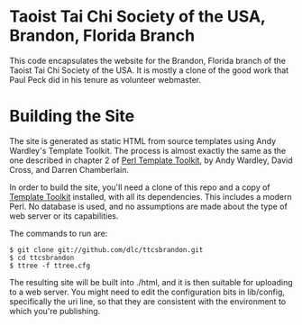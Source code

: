 Taoist Tai Chi Society of the USA, Brandon, Florida Branch
==========================================================

This code encapsulates the website for the Brandon, Florida branch of
the Taoist Tai Chi Society of the USA.  It is mostly a clone of the
good work that Paul Peck did in his tenure as volunteer webmaster.

Building the Site
=================

The site is generated as static HTML from source templates using Andy
Wardley's Template Toolkit.  The process is almost exactly the same as
the one described in chapter 2 of [Perl Template Toolkit][ptt], by
Andy Wardley, David Cross, and Darren Chamberlain.

In order to build the site, you'll need a clone of this repo and a copy
of [Template Toolkit][tt2] installed, with all its dependencies.  This
includes a modern Perl. No database is used, and no assumptions are
made about the type of web server or its capabilities.

The commands to run are:

    $ git clone git://github.com/dlc/ttcsbrandon.git
    $ cd ttcsbrandon
    $ ttree -f ttree.cfg

The resulting site will be built into ./html, and it is then
suitable for uploading to a web server.  You might need to edit the
configuration bits in lib/config, specifically the uri line, so that
they are consistent with the environment to which you're publishing.

  [ptt]: http://oreilly.com/catalog/9780596004767
  [tt2]: http://www.tt2.org/download/
